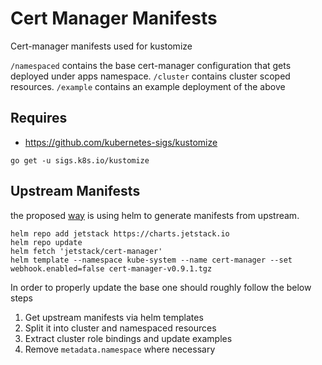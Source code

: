 # Cert Manager Manifests

Cert-manager manifests used for kustomize

`/namespaced` contains the base cert-manager configuration that gets deployed under apps namespace.
`/cluster` contains cluster scoped resources.
`/example` contains an example deployment of the above

## Requires

- https://github.com/kubernetes-sigs/kustomize

```
go get -u sigs.k8s.io/kustomize
```

## Upstream Manifests

the proposed [way](https://docs.cert-manager.io/en/latest/getting-started/install/kubernetes.html) is using helm to generate manifests from upstream.

```
helm repo add jetstack https://charts.jetstack.io
helm repo update
helm fetch 'jetstack/cert-manager'
helm template --namespace kube-system --name cert-manager --set webhook.enabled=false cert-manager-v0.9.1.tgz
```

In order to properly update the base one should roughly follow the below steps

1. Get upstream manifests via helm templates
2. Split it into cluster and namespaced resources
3. Extract cluster role bindings and update examples
4. Remove `metadata.namespace` where necessary
